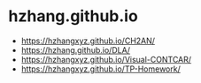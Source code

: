 # hzhang.github.io

- https://hzhangxyz.github.io/CH2AN/
- https://hzhang.github.io/DLA/
- https://hzhangxyz.github.io/Visual-CONTCAR/
- https://hzhangxyz.github.io/TP-Homework/
